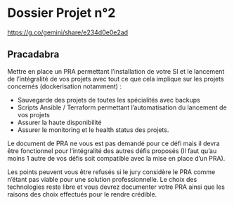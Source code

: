 ﻿# Dossier Projet n°2

https://g.co/gemini/share/e234d0e0e2ad

## Pracadabra

Mettre en place un PRA permettant l’installation de votre SI et le lancement de l’intégralité de vos projets avec tout ce que cela implique sur les projets concernés (dockerisation notamment) :

- Sauvegarde des projets de toutes les spécialités avec backups
- Scripts Ansible / Terraform permettant l’automatisation du lancement de vos projets
- Assurer la haute disponibilité
- Assurer le monitoring et le health status des projets.

Le document de PRA ne vous est pas demandé pour ce défi mais il devra être fonctionnel pour l’intégralité des autres défis proposés (Il faut qu’au moins 1 autre de vos défis soit compatible avec la mise en place d’un PRA).

Les points peuvent vous être refusés si le jury considère le PRA comme n’étant pas viable pour une solution professionnelle.
Le choix des technologies reste libre et vous devrez documenter votre PRA ainsi que les raisons des choix effectués pour le rendre crédible.